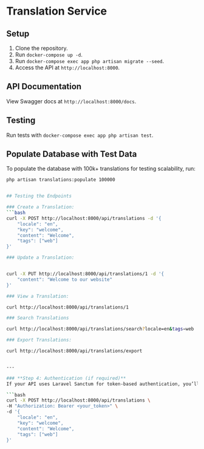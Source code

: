 # Translation Service

## Setup
1. Clone the repository.
2. Run `docker-compose up -d`.
3. Run `docker-compose exec app php artisan migrate --seed`.
4. Access the API at `http://localhost:8000`.

## API Documentation
View Swagger docs at `http://localhost:8000/docs`.

## Testing
Run tests with `docker-compose exec app php artisan test`.

## Populate Database with Test Data

To populate the database with 100k+ translations for testing scalability, run:

```bash
php artisan translations:populate 100000


## Testing the Endpoints

### Create a Translation:
```bash
curl -X POST http://localhost:8000/api/translations -d '{
    "locale": "en",
    "key": "welcome",
    "content": "Welcome",
    "tags": ["web"]
}'

### Update a Translation:


curl -X PUT http://localhost:8000/api/translations/1 -d '{
    "content": "Welcome to our website"
}'

### View a Translation:

curl http://localhost:8000/api/translations/1

### Search Translations

curl http://localhost:8000/api/translations/search?locale=en&tags=web

### Export Translations:

curl http://localhost:8000/api/translations/export


---

### **Step 4: Authentication (if required)**
If your API uses Laravel Sanctum for token-based authentication, you’ll need to pass a valid API token with your `curl` commands:

```bash
curl -X POST http://localhost:8000/api/translations \
-H "Authorization: Bearer <your_token>" \
-d '{
    "locale": "en",
    "key": "welcome",
    "content": "Welcome",
    "tags": ["web"]
}'


